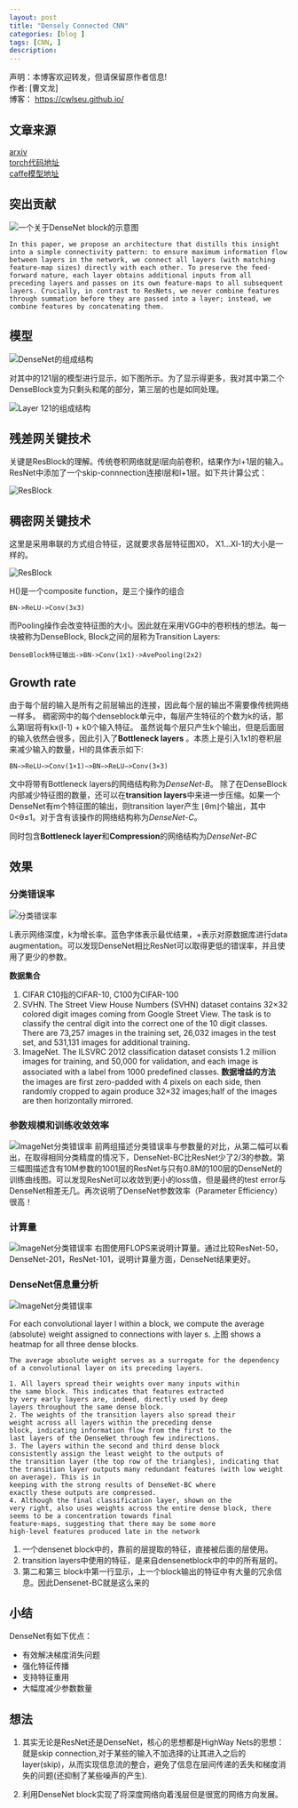 ```yaml
---
layout: post
title: "Densely Connected CNN"
categories: [blog ]
tags: [CNN, ]
description: 
---
```

声明：本博客欢迎转发，但请保留原作者信息!                            
作者: [曹文龙]                                                                 
博客： <https://cwlseu.github.io/>


## 文章来源

[arxiv](https://arxiv.org/abs/1608.06993)          
[torch代码地址](https://github.com/liuzhuang13/DenseNet)           
[caffe模型地址](https://github.com/shicai/DenseNet-Caffe)                         

## 突出贡献

![一个关于DenseNet block的示意图](../images/cvpr2017/densenet/1.JPG)
<!-- <img src="../images/cvpr2017/densenet/1.JPG" width = "600" height = "600" alt="图片名称" align=center /> -->

    In this paper, we propose an architecture that distills this insight into a simple connectivity pattern: to ensure maximum information flow between layers in the network, we connect all layers (with matching feature-map sizes) directly with each other. To preserve the feed-forward nature, each layer obtains additional inputs from all preceding layers and passes on its own feature-maps to all subsequent
    layers. Crucially, in contrast to ResNets, we never combine features
    through summation before they are passed into a layer; instead, we combine features by concatenating them.

## 模型

![DenseNet的组成结构](../images/cvpr2017/densenet/Table1.JPG)

对其中的121层的模型进行显示，如下图所示。为了显示得更多，我对其中第二个DenseBlock变为只剩头和尾的部分，第三层的也是如同处理。

![Layer 121的组成结构](../images/cvpr2017/densenet/121-short.JPG)

## 残差网关键技术
关键是ResBlock的理解。传统卷积网络就是l层向前卷积，结果作为l+1层的输入。ResNet中添加了一个skip-connnection连接l层和l+1层。如下共计算公式：

![ResBlock](../images/cvpr2017/densenet/ResBlock.JPG)

## 稠密网关键技术
这里是采用串联的方式组合特征，这就要求各层特征图X0， X1...Xl-1的大小是一样的。

![ResBlock](../images/cvpr2017/densenet/DenseConn.JPG)

H()是一个composite function，是三个操作的组合

    BN->ReLU->Conv(3x3)

而Pooling操作会改变特征图的大小。因此就在采用VGG中的卷积栈的想法。每一块被称为DenseBlock, Block之间的层称为Transition Layers:

    DenseBlock特征输出->BN->Conv(1x1)->AvePooling(2x2)

## Growth rate
由于每个层的输入是所有之前层输出的连接，因此每个层的输出不需要像传统网络一样多。
稠密网中的每个denseblock单元中，每层产生特征的个数为k的话，那么第l层将有kx(l-1) + k0个输入特征。
虽然说每个层只产生k个输出，但是后面层的输入依然会很多，因此引入了**Bottleneck layers** 。本质上是引入1x1的卷积层来减少输入的数量，Hl的具体表示如下:

    BN−>ReLU−>Conv(1×1)−>BN−>ReLU−>Conv(3×3)

文中将带有Bottleneck layers的网络结构称为*DenseNet-B*。
除了在DenseBlock内部减少特征图的数量，还可以在**transition layers**中来进一步压缩。如果一个DenseNet有m个特征图的输出，则transition layer产生 ⌊θm⌋个输出，其中0<θ≤1。对于含有该操作的网络结构称为*DenseNet-C*。

同时包含**Bottleneck layer**和**Compression**的网络结构为*DenseNet-BC* 

## 效果

### 分类错误率
![分类错误率](../images/cvpr2017/densenet/ClassificationError.JPG)

L表示网络深度，k为增长率。蓝色字体表示最优结果，+表示对原数据库进行data augmentation。可以发现DenseNet相比ResNet可以取得更低的错误率，并且使用了更少的参数。 



**数据集合**
1. CIFAR
    C10指的CIFAR-10, C100为CIFAR-100
2. SVHN. 
    The Street View House Numbers (SVHN) dataset
    contains 32×32 colored digit images coming from
    Google Street View. The task is to classify the central digit into the correct one of the 10 digit classes. There are 73,257 images in the training set, 26,032 images in the test set, and 531,131 images for additional training. 
3. ImageNet. 
    The ILSVRC 2012 classification dataset consists 1.2 million images for training, and 50,000 for validation, and each image is associated with a label from 1000 predefined classes.
**数据增益的方法** the images are first zero-padded with 4 pixels on each side, then randomly cropped to again produce 32×32 images;half of the images are then horizontally mirrored.

### 参数规模和训练收敛效率
![ImageNet分类错误率](../images/cvpr2017/densenet/ParameterEfficiency.JPG)
前两组描述分类错误率与参数量的对比，从第二幅可以看出，在取得相同分类精度的情况下，DenseNet-BC比ResNet少了2/3的参数。第三幅图描述含有10M参数的1001层的ResNet与只有0.8M的100层的DenseNet的训练曲线图。可以发现ResNet可以收敛到更小的loss值，但是最终的test error与DenseNet相差无几。再次说明了DenseNet参数效率（Parameter Efficiency）很高！

### 计算量
![ImageNet分类错误率](../images/cvpr2017/densenet/ImageNet.JPG)
右图使用FLOPS来说明计算量。通过比较ResNet-50，DenseNet-201，ResNet-101，说明计算量方面，DenseNet结果更好。

### DenseNet信息量分析
![ImageNet分类错误率](../images/cvpr2017/densenet/HeatMap.JPG)

For each convolutional layer l within a block, we compute the average (absolute) weight assigned to connections with layer s. 上图 shows a heatmap for all three dense blocks. 

    The average absolute weight serves as a surrogate for the dependency of a convolutional layer on its preceding layers.

    1. All layers spread their weights over many inputs within
    the same block. This indicates that features extracted
    by very early layers are, indeed, directly used by deep
    layers throughout the same dense block.
    2. The weights of the transition layers also spread their
    weight across all layers within the preceding dense
    block, indicating information flow from the first to the
    last layers of the DenseNet through few indirections.
    3. The layers within the second and third dense block
    consistently assign the least weight to the outputs of
    the transition layer (the top row of the triangles), indicating that the transition layer outputs many redundant features (with low weight on average). This is in
    keeping with the strong results of DenseNet-BC where
    exactly these outputs are compressed.
    4. Although the final classification layer, shown on the
    very right, also uses weights across the entire dense block, there seems to be a concentration towards final
    feature-maps, suggesting that there may be some more
    high-level features produced late in the network

1. 一个densenet block中的，靠前的层提取的特征，直接被后面的层使用。
2. transition layers中使用的特征，是来自densenetblock中的中的所有层的。
3. 第二和第三 block中第一行显示，上一个block输出的特征中有大量的冗余信息。因此Densenet-BC就是这么来的

## 小结
DenseNet有如下优点： 
* 有效解决梯度消失问题 
* 强化特征传播 
* 支持特征重用 
* 大幅度减少参数数量

## 想法

1. 其实无论是ResNet还是DenseNet，核心的思想都是HighWay Nets的思想： 
就是skip connection,对于某些的输入不加选择的让其进入之后的layer(skip)，从而实现信息流的整合，避免了信息在层间传递的丢失和梯度消失的问题(还抑制了某些噪声的产生).

2. 利用DenseNet block实现了将深度网络向着浅层但是很宽的网络方向发展。